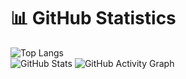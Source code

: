 # 📊 GitHub Statistics

![Top Langs](https://github-readme-stats.vercel.app/api/top-langs/?username=maxenceb91&layout=compact&langs_count=10&theme=radical)  
![GitHub Stats](https://github-readme-stats.vercel.app/api?username=maxenceb91&show_icons=true&theme=radical)
![GitHub Activity Graph](https://github-readme-activity-graph.vercel.app/graph?username=maxenceb91&theme=radical)
